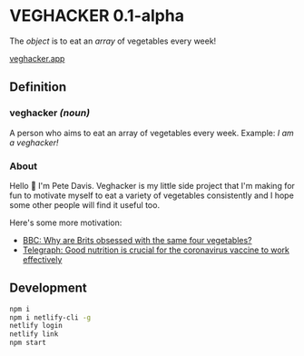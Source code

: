 # VEGHACKER 0.1-alpha

The _object_ is to eat an _array_ of vegetables every week!

[veghacker.app](https://veghacker.app)

## Definition

### veghacker _(noun)_

A person who aims to eat an array of vegetables every week.
Example: _I am a veghacker!_

### About

Hello 👋 I'm Pete Davis. Veghacker is my little side project that I'm making for fun to motivate myself to eat a variety of vegetables consistently and I hope some other people will find it useful too.

Here's some more motivation:

- [BBC: Why are Brits obsessed with the same four vegetables?](https://www.bbc.co.uk/food/articles/veg_variety)
- [Telegraph: Good nutrition is crucial for the coronavirus vaccine to work effectively](https://www.telegraph.co.uk/global-health/science-and-disease/good-nutrition-can-make-vaccines-effective/)

## Development

```bash
npm i
npm i netlify-cli -g
netlify login
netlify link
npm start
```
